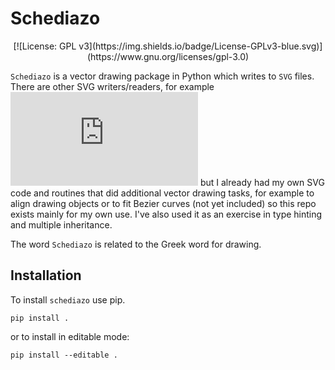 # Schediazo
<p align="center">
    [![License: GPL v3](https://img.shields.io/badge/License-GPLv3-blue.svg)](https://www.gnu.org/licenses/gpl-3.0)
</p>

`Schediazo` is a vector drawing package in Python which writes to `SVG` files.  There are other SVG writers/readers, for example ![Orsinium-labs/svg.py](https://github.com/orsinium-labs/svg.py) but I already had my own SVG code and routines that did additional vector drawing tasks, for example to align drawing objects or to fit Bezier curves (not yet included) so this repo exists mainly for my own use.  I've also used it as an exercise in type hinting and multiple inheritance.

The word `Schediazo` is related to the Greek word for drawing.

## Installation
To install `schediazo` use pip.

``pip install .``

or to install in editable mode:

``pip install --editable .``